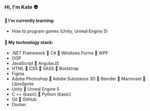 ### Hi, I'm Kate :alien:

#### :memo: I'm currently learning:
* How to program games (Unity, Unreal Engine 5)

#### :floppy_disk: My technology stack:
* .NET Framework :small_red_triangle: C# :small_red_triangle: Windows Forms :small_red_triangle: WPF                                
* OOP
* JavaScript :small_red_triangle: AngularJS                                                          
* HTML :small_red_triangle: CSS :small_red_triangle: SASS :small_red_triangle: Bootstrap
* Figma
* Adobe Photoshop :small_red_triangle: Adobe Substance 3D :small_red_triangle: Blender :small_red_triangle: Marmoset :small_red_triangle: LibreSprite
* Unity :small_red_triangle: Unreal Engine 5
* C ++ (basic) :small_red_triangle: Python (basic)
* Git :small_red_triangle: GitHub
* Docker
